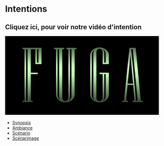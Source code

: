 # Intentions

## Cliquez ici, pour voir notre vidéo d'intention
[![Vidéo d'intention](../Assets/Images/synopsis/miniature-intention.png)]([https://www.youtube.com/watch?v=YOUTUBE_VIDEO_ID_HERE](https://youtu.be/rhUf4A05L-w))

 <!-- start-replace-subnav -->  
* [Synopsis](/20_intention/10_synopsis/)
* [Ambiance](/20_intention/20_ambiance/)
* [Scénario](/20_intention/30_scenario/)
* [Scénarimage](/20_intention/40_scenarimage/)
 <!-- end-replace-subnav -->  


